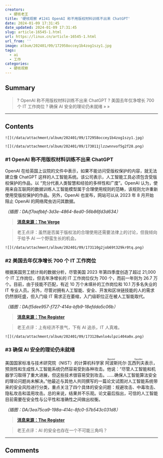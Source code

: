 ```yaml
---
creators:
  - 硬核老王
title: '硬核观察 #1241 OpenAI 称不用版权材料训练不出来 ChatGPT'
date: 2024-01-09 17:31:45
date_updated: 2024-01-09 17:31:45
slug: article-16545-1.html
url: https://linux.cn/article-16545-1.html
url_from: ''
image: album/202401/09/172958occey1b4zog1szy1.jpg
tags:
  - ai
  - 工作
categories:
  - 硬核观察
---
```


## Summary

> ? OpenAI 称不用版权材料训练不出来 ChatGPT
> ? 美国去年仅净增长 700 个 IT 工作岗位
> ? 确保 AI 安全的理论仍未就绪
> » 
> »

***

<!-- more -->

## Contents

`![](/data/attachment/album/202401/09/172958occey1b4zog1szy1.jpg)`

`![](/data/attachment/album/202401/09/173011jlzzwnnvof5g2f28.png)`

### #1 OpenAI 称不用版权材料训练不出来 ChatGPT

OpenAI 在给英国上议院的文件中表示，如果不能访问受版权保护的内容，就无法建立像 ChatGPT 这样的人工智能系统。该公司表示，人工智能工具必须包含受版权保护的作品，以 “充分代表人类智慧和经验的多样性和广度”。OpenAI 认为，使用来自互联网的数据训练人工智能模型属于合理使用规则的范畴，该规则允许重新使用受版权保护的作品。另外，OpenAI 也宣布，网站可以从 2023 年 8 月开始阻止 OpenAI 的网络爬虫访问其数据。

*（插图：DA/f7aafbbf-3d3e-4864-8ed0-56b86fd3d634）*

> 
> **[消息来源：The Verge](https://www.theverge.com/2024/1/8/24030283/openai-nyt-lawsuit-fair-use-ai-copyright)**
> 
> 
> 

> 
> 老王点评：虽然是否属于版权法的合理使用还需要法律上的讨论，但我倾向于给予 AI 一个野蛮生长的机会。
> 
> 
> 

`![](/data/attachment/album/202401/09/173110g2job69t329kr0tq.png)`

### #2 美国去年仅净增长 700 个 IT 工作岗位

根据美国劳工统计局的数据分析，尽管美国 2023 年第四季度创造了超过 21,000 个 IT 工作岗位，但去年净增长的 IT 工作岗位仅为 700 个，而前一年则为 26.7 万个。目前，由于技能不匹配，有近 10 万个未填补的工作岗位和 10.1 万多名失业的 IT 专业人员。另外，尽管对拥有人工智能、安全、开发和区块链技能的人的需求仍然很旺盛，但入门级 IT 需求正在萎缩，入门级职位正在被人工智能取代。

*（插图：DA/f5dee957-f727-414a-bfb9-18efdda5c06b）*

> 
> **[消息来源：The Register](https://www.theregister.com/2024/01/08/700_it_jobs_us/)**
> 
> 
> 

> 
> 老王点评：上有经济不景气，下有 AI 追杀，IT 人真难。
> 
> 
> 

`![](/data/attachment/album/202401/09/173128wnlo4ulpzi404a0x.png)`

### #3 确保 AI 安全的理论仍未就绪

美国国家标准与技术研究院（NIST）的计算机科学家 <ruby> 阿波斯托尔·瓦西列夫 <rt>  Apostol Vassilev </rt></ruby> 表示，预测性和生成性人工智能系统仍然容易受到各种攻击。他说：“尽管人工智能和机器学习取得了重大进展，但这些技术很容易受到攻击。……确保人工智能算法安全的理论问题尚未解决。”他最近与其他人共同撰写的一篇论文试图对人工智能系统带来的安全风险进行分类，重点关注了四个具体的安全问题：规避攻击、中毒攻击、隐私攻击和滥用攻击。总的来说，结果并不乐观。论文最后指出，可信的人工智能目前需要在安全性与公平性和准确性之间做出权衡。

*（插图：DA/3ea75ca9-198a-414c-8fc0-57b543c031d8）*

> 
> **[消息来源：The Register](https://www.theregister.com/2024/01/05/nist_ai_security/)**
> 
> 
> 

> 
> 老王点评：AI 的安全也存在一个不可能三角吗？
> 
> 
>

***

## Comments
